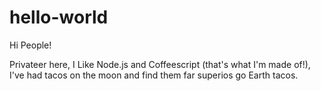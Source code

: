 # hello-world

Hi People!

Privateer here, I Like Node.js and Coffeescript (that's what I'm made of!),
I've had tacos on the moon and find them far superios go Earth tacos.
